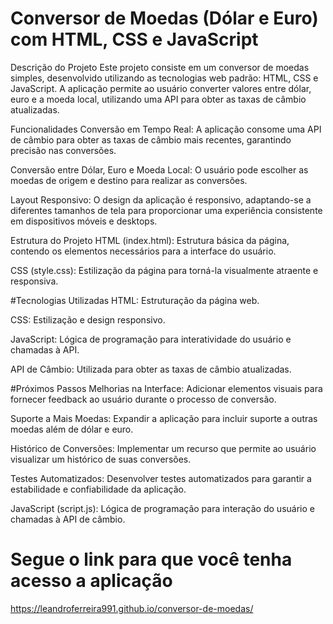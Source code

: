 #  Conversor de Moedas (Dólar e Euro) com HTML, CSS e JavaScript


Descrição do Projeto
Este projeto consiste em um conversor de moedas simples, desenvolvido utilizando as tecnologias web padrão: HTML, CSS e JavaScript. A aplicação permite ao usuário converter valores entre dólar, euro e a moeda local, utilizando uma API para obter as taxas de câmbio atualizadas.

Funcionalidades
Conversão em Tempo Real: A aplicação consome uma API de câmbio para obter as taxas de câmbio mais recentes, garantindo precisão nas conversões.

Conversão entre Dólar, Euro e Moeda Local: O usuário pode escolher as moedas de origem e destino para realizar as conversões.

Layout Responsivo: O design da aplicação é responsivo, adaptando-se a diferentes tamanhos de tela para proporcionar uma experiência consistente em dispositivos móveis e desktops.

Estrutura do Projeto
HTML (index.html): Estrutura básica da página, contendo os elementos necessários para a interface do usuário.

CSS (style.css): Estilização da página para torná-la visualmente atraente e responsiva.

#Tecnologias Utilizadas
HTML: Estruturação da página web.

CSS: Estilização e design responsivo.

JavaScript: Lógica de programação para interatividade do usuário e chamadas à API.

API de Câmbio: Utilizada para obter as taxas de câmbio atualizadas.

#Próximos Passos
Melhorias na Interface: Adicionar elementos visuais para fornecer feedback ao usuário durante o processo de conversão.

Suporte a Mais Moedas: Expandir a aplicação para incluir suporte a outras moedas além de dólar e euro.

Histórico de Conversões: Implementar um recurso que permite ao usuário visualizar um histórico de suas conversões.

Testes Automatizados: Desenvolver testes automatizados para garantir a estabilidade e confiabilidade da aplicação.

JavaScript (script.js): Lógica de programação para interação do usuário e chamadas à API de câmbio.


# Segue o link para que você tenha acesso a aplicação

https://leandroferreira991.github.io/conversor-de-moedas/
